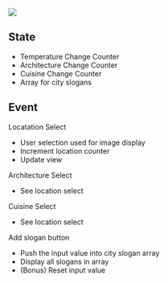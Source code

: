 ![](./assets/wireframe.png)

## State

-   Temperature Change Counter
-   Architecture Change Counter
-   Cuisine Change Counter
-   Array for city slogans

## Event

Locatation Select

-   User selection used for image display
-   Increment location counter
-   Update view

Architecture Select

-   See location select

Cuisine Select

-   See location select

Add slogan button

-   Push the input value into city slogan array
-   Display all slogans in array
-   (Bonus) Reset input value
